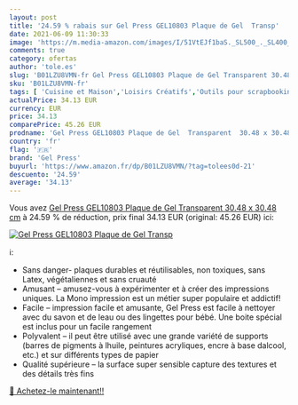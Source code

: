 ```yaml
---
layout: post
title: '24.59 % rabais sur Gel Press GEL10803 Plaque de Gel  Transp'
date: 2021-06-09 11:30:33
image: 'https://m.media-amazon.com/images/I/51VtEJf1baS._SL500_._SL400_.jpg'
comments: true
category: ofertas
author: 'tole.es'
slug: 'B01LZU8VMN-fr Gel Press GEL10803 Plaque de Gel Transparent 30.48 x 30.48 cm'
sku: 'B01LZU8VMN-fr'
tags: [ 'Cuisine et Maison','Loisirs Créatifs','Outils pour scrapbooking','Scrapbooking','gel press', ]
actualPrice: 34.13 EUR
currency: EUR
price: 34.13
comparePrice: 45.26 EUR
prodname: 'Gel Press GEL10803 Plaque de Gel  Transparent  30.48 x 30.48 cm'
country: 'fr'
flag: '🇫🇷'
brand: 'Gel Press'
buyurl: 'https://www.amazon.fr/dp/B01LZU8VMN/?tag=tolees0d-21'
descuento: '24.59'
average: '34.13'
---
```


Vous avez [Gel Press GEL10803 Plaque de Gel  Transparent  30.48 x 30.48 cm](https://www.amazon.fr/dp/B01LZU8VMN/?tag=tolees0d-21)  à  24.59 % de réduction, prix final  34.13 EUR (original: 45.26 EUR) ici:

[![Gel Press GEL10803 Plaque de Gel  Transp](https://m.media-amazon.com/images/I/51VtEJf1baS._SL500_._SL400_.jpg)](https://www.amazon.fr/dp/B01LZU8VMN/?tag=tolees0d-21)

ℹ️:

- Sans danger- plaques durables et réutilisables, non toxiques, sans Latex, végétaliennes et sans cruauté
- Amusant – amusez-vous à expérimenter et à créer des impressions uniques. La Mono impression est un métier super populaire et addictif!
- Facile – impression facile et amusante, Gel Press est facile à nettoyer avec du savon et de leau ou des lingettes pour bébé. Une boite spécial est inclus pour un facile rangement
- Polyvalent – il peut être utilisé avec une grande variété de supports (barres de pigments à lhuile, peintures acryliques, encre à base dalcool, etc.) et sur différents types de papier
- Qualité supérieure – la surface super sensible capture des textures et des détails très fins

[🛒 Achetez-le maintenant!!](https://www.amazon.fr/dp/B01LZU8VMN/?tag=tolees0d-21)
